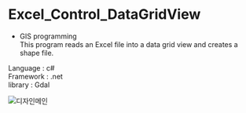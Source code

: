 # Excel_Control_DataGridView

- GIS programming  
This program reads an Excel file into a data grid view and creates a shape file.

Language : c#  
Framework : .net  
library : Gdal  

![디자인메인](https://user-images.githubusercontent.com/37211560/108649362-7fd44680-7500-11eb-8be5-7f94e6a335f9.JPG)
